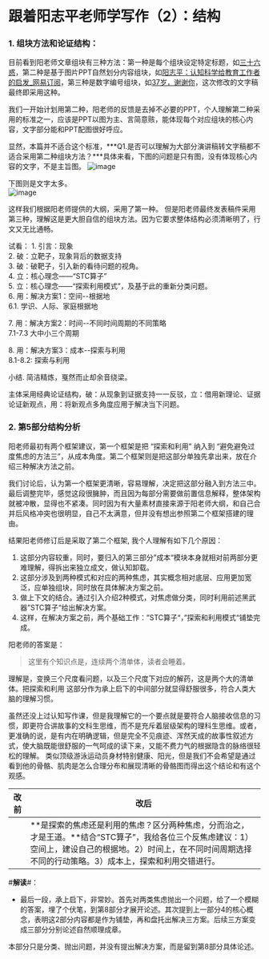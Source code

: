 # 跟着阳志平老师学写作（2）：结构

### 1\. 组块方法和论证结构：

目前看到阳老师文章组块有三种方法：第一种是每个组块设定特定标题，如[三十六惑](https://mp.weixin.qq.com/s/RCQXIKWSx_q-BOu6z442Jw)，第二种是基于图片PPT自然划分内容组块，如[阳志平：认知科学给教育工作者的启发_网易订阅](http://dy.163.com/v2/article/detail/DOGTB8BN0516CB2P.html)，第三种是数字编号组块，如[37岁，谢谢你](https://mp.weixin.qq.com/s?__biz=MzA3MzM0MjUyMQ==&mid=2652149909&idx=1&sn=88501bf3d4efc96fd9029367d5837192&chksm=84f0b3c3b3873ad5aafb9258e1d3128e3ee6efd3515c432682283ff4926c4a1cd91b8c87c9e1&scene=21#wechat_redirect)，这次修改的文字稿最终即采用这种。

我们一开始计划用第二种，阳老师的反馈是去掉不必要的PPT，个人理解第二种采用的标准之一，应该是PPT以图为主、言简意赅，能体现每个对应组块的核心内容，文字部分能和PPT配图很好呼应。

显然，本篇并不适合这个标准，***Q1.是否可以理解为大部分演讲稿转文字稿都不适合采用第二种组块方法？***具体来看，下图的问题是只有图，没有体现核心内容的文字，不是主旨图。
![image](https://user-images.githubusercontent.com/30737775/53771200-8ef21080-3f46-11e9-9df4-720f98d3e1ab.png)



下图则是文字太多。<br>
![image](https://user-images.githubusercontent.com/30737775/53771202-91ed0100-3f46-11e9-89a9-4f676ff37e4c.png)



这样我们根据阳老师提供的大纲，采用了第一种。
但是阳老师最终发表稿件采用第三种，理解这是更大胆自信的组块方法。因为它要求整体结构必须清晰明了，行文又无比通畅。

试看：
1\.  引言：现象<br>
2\.  破：立靶子，现象背后的数据支持<br>
3\.  破：破靶子，引入新的看待问题的视角。<br>
4\.  立：核心理念——“STC算子”<br>
5\.  立：核心理念——“探索利用模式”，及基于此的重新分类问题。<br>
6\.  用：解决方案1：空间--根据地<br>
6.1\.  学识、人际、家庭根据地<br>

7\. 用：解决方案2：时间--不同时间周期的不同策略<br>
7.1-7.3 大中小三个周期<br>

8\. 用：解决方案3：成本--探索与利用<br>
8.1-8.2: 探索与利用<br>

小结. 简洁精炼，戛然而止却余音绕梁。<br>



主体采用经典论证结构，破：从现象到证据支持一一反驳，立：借用新理论、证据论证新观点，用：将新观点多角度应用于解决当下问题。



### 2\. 第5部分结构分析

阳老师最初有两个框架建议，第一个框架是把 “探索和利用” 纳入到 “避免避免过度焦虑的方法三”，从成本角度。第二个框架则是把这部分单独先拿出来，放在介绍三种解决方法之前。

我们讨论后，认为第一个框架更清晰，容易理解，决定把这部分融入到方法三中。最后调整完毕，感觉这段很臃肿，而且因为每部分需要做前置信息解释，整体架构就被冲散，显得也不紧凑。同时因为有大量素材直接来源于阳老师大纲，和自己合并后风格冲突也很明显，自己不太满意，但并没有想出参照第二个框架搭建的理由。

结果阳老师修订后是采取了第二个框架, 我个人理解有如下几个原因：

1. 这部分内容较重，同时，要归入的第三部分”成本“模块本身就相对前两部分更难理解，得拆出来独立成文，做认知卸载。
2. 这部分涉及到两种模式和对应的两种焦虑，其实概念相对底层、应用更加宽泛，应单独组块，同时放在具体解决方案之前。
3. 做上下文的结合。通过引入介绍2种模式，对焦虑做分类，同时利用前述黑武器”STC算子“给出解决方案。
4. 这样，在解决方案之前，两个基础工作：”STC算子“，”探索和利用模式“铺垫完成。

阳老师的答案是：

> 这里有个知识点是，连续两个清单体，读者会睡着。

理解是，变换三个尺度看问题，以及三个尺度下对应的解药，这是两个大的清单体。把探索和利用 这部分作为承上启下的中间部分就显得舒服很多，符合人类大脑的理解习惯。

虽然还没上过认知写作课，但是我理解它的一个要点就是要符合人脑接收信息的习惯，即更符合讲故事的文科生思维，而不是充斥着层级架构的理科生思维。或者，更准确的说，是有内在明确逻辑，但是完全不见痕迹、浑然天成的故事性叙述方式，使大脑既能很舒服的一气呵成的读下来，又能不费力气的根据隐含的脉络很轻松的理解。 类似顶级游泳运动员身材特别健康、阳光，但是我们不会希望是通过看到他的骨骼、肌肉是怎么合理分布和展现清晰的骨骼图而得出这个结论和有这个观感。



| 改前 | 改后                                                         |
| ---- | ------------------------------------------------------------ |
|      | **是探索的焦虑还是利用的焦虑？区分两种焦虑，分而治之，才是王道。**结合“STC算子”，我给各位三个反焦虑建议：1）空间上，建设自己的根据地。2）时间上，在不同时间周期选择不同的行动策略。3）成本上，探索和利用交错进行。 |

\#**解读**#：

- 最后一段，承上启下，非常妙。首先对两类焦虑抛出一个问题，给了一个模糊的答案，埋了个伏笔，到第8部分才展开论述。其次提到上一部分4的核心概念，表明这2部分内容都是作为铺垫，再和盘托出解决三方案。后续三方案变成三部分分别论述自然顺理成章。



本部分只是分类、抛出问题，并没有提出解决方案，而是留到第8部分具体论述。
